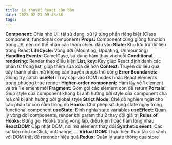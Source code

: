 ```yaml
---
title: Lý thuyết React căn bản
date: 2023-02-23 09:48:58
tags:
---
```


<b>Component: </b> Chia nhỏ UI, tái sử dụng, xử lý từng phần riêng biệt (Class component, functional component)
<b>Props: </b> Component cũng giống function trong JS, nên có thể nhận các tham chiếu đầu vào
<b>State: </b> Kho lưu trữ dữ liệu trong React
<b>LifeCycle: </b> Vòng đời (Mounting, Updating, Unmounting)
<b>Handling Events: </b> CamelCase, sử dụng hàm thay vì chuỗi
<b>Conditional rendering: </b> Render theo điều kiện
<b>List, key: </b> Key giúp React định danh các phần tử trong list, giúp thêm sửa xóa dễ hơn
<b>Context: </b> Truyền dữ liệu qua cây thành phần mà không cần truyền props thủ công
<b>Error Boundaries: </b>Giống try catch
<b>useRef: </b> Truy cập vào DOM nodes hoặc React elements trong phương thức render
<b>Higher-order component: </b>Hàm lấy về 1 element và trả 1 element mới
<b>Fragment: </b> Gom gói các element con để return
<b>Portals: </b> Giúp style của component không bị ảnh hưởng bởi style của component cha mà chỉ bị ảnh hưởng bởi global style
<b>Strict Mode: </b> Chế độ nghiêm ngặt cho các phần tử con nằm trong nó
<b>Hooks: </b> Cho phép sử dụng state ngay trong functional component
<b>useState: </b> Định nghĩa state variables
<b>useEffect: </b>Quản lý vòng đời components, render khi param thứ 2 thay đổi giá trị
<b>Rules of Hooks: </b> Đừng gọi Hooks trong vòng lặp, điều kiện hoặc hàm lồng nhau
<b>ReactDOM: </b> Cập nhật DOM, nơi mà element thay đổi
<b>Synthetic event:</b> Các sự kiện như onClick, onChange, ...
<b>Virtual DOM: </b> Thực hiện thao tác so sánh với DOM thật để rerender hiệu quả
<b>Redux: </b> Quản lý state thông qua store